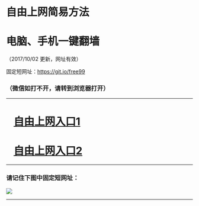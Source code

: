 ﻿# 自由上网简易方法

# 电脑、手机一键翻墙

（2017/10/02 更新，网址有效）

固定短网址：https://git.io/free99

### （微信如打不开，请转到浏览器打开）


***





# &nbsp;&nbsp; <a href="http://ft235078559.fwtz-zhenx1001.xyz/fwqtz01.html?t=10020018928 " target="_blank">自由上网入口1</a>
# &nbsp;&nbsp; <a href="http://ft1269526979.fw-tzzhen1002.xyz/fwqtz02.html?t=100200126866 " target="_blank">自由上网入口2</a>
***

### 请记住下图中固定短网址：

<img src="https://s3-us-west-2.amazonaws.com/fwq-1001/yjfq-20170905okok.png" /> 


***

